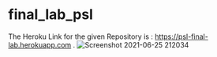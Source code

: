 # final_lab_psl
The Heroku Link for the given Repository is : https://psl-final-lab.herokuapp.com .
![Screenshot 2021-06-25 212034](https://user-images.githubusercontent.com/55914693/123456992-e8d9e100-d5fc-11eb-870c-750d2d132d3b.png)
